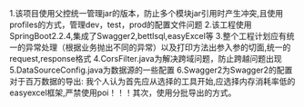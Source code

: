 1.该项目使用父控统一管理jar的版本，防止多个模块jar引用时产生冲突,且使用profiles的方式，管理dev，test，prod的配置文件问题
2.该工程使用SpringBoot2.2.4,集成了Swagger2,bettlsql,easyExcel等
3.整个工程计划应有统一的异常处理（根据业务抛出不同的异常）以及打印方法出参入参的切面,统一的request,response格式
4.CorsFilter.java为解决跨域问题，防止跨越问题出现
5.DataSourceConfig.java为数据源的一些配置
6.Swagger2为Swagger2的配置
对于百万数据的导出:
我个人认为首先应从选择的工具开始,应选择内存消耗率低的easyexcel框架,严禁使用poi！！！其次，使用分批导出的方式。